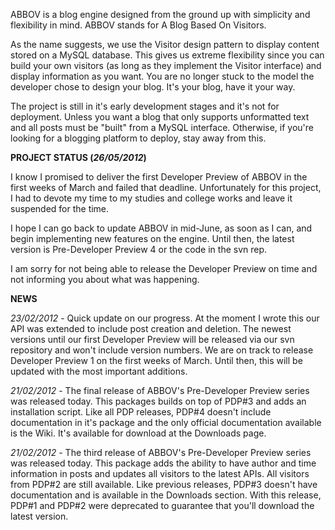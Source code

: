 ABBOV is a blog engine designed from the ground up with simplicity and flexibility in mind. ABBOV stands for A Blog Based On Visitors.

As the name suggests, we use the Visitor design pattern to display content stored on a MySQL database. This gives us extreme flexibility since you can build your own visitors (as long as they implement the Visitor interface) and display information as you want. You are no longer stuck to the model the developer chose to design your blog. It's your blog, have it your way.

The project is still in it's early development stages and it's not for deployment. Unless you want a blog that only supports unformatted text and all posts must be "built" from a MySQL interface. Otherwise, if you're looking for a blogging platform to deploy, stay away from this.

**PROJECT STATUS (_26/05/2012_)**

I know I promised to deliver the first Developer Preview of ABBOV in the first weeks of March and failed that deadline. Unfortunately for this project, I had to devote my time to my studies and college works and leave it suspended for the time.

I hope I can go back to update ABBOV in mid-June, as soon as I can, and begin implementing new features on the engine. Until then, the latest version is Pre-Developer Preview 4 or the code in the svn rep.

I am sorry for not being able to release the Developer Preview on time and not informing you about what was happening.

**NEWS**

_23/02/2012_ - Quick update on our progress. At the moment I wrote this our API was extended to include post creation and deletion. The newest versions until our first Developer Preview will be released via our svn repository and won't include version numbers. We are on track to release Developer Preview 1 on the first weeks of March. Until then, this will be updated with the most important additions.

_21/02/2012_ - The final release of ABBOV's Pre-Developer Preview series was released today. This packages builds on top of PDP#3 and adds an installation script. Like all PDP releases, PDP#4 doesn't include documentation in it's package and the only official documentation available is the Wiki. It's available for download at the Downloads page.

_21/02/2012_ - The third release of ABBOV's Pre-Developer Preview series was released today. This package adds the ability to have author and time information in posts and updates all visitors to the latest APIs. All visitors from PDP#2 are still available. Like previous releases, PDP#3 doesn't have documentation and is available in the Downloads section. With this release, PDP#1 and PDP#2 were deprecated to guarantee that you'll download the latest version.